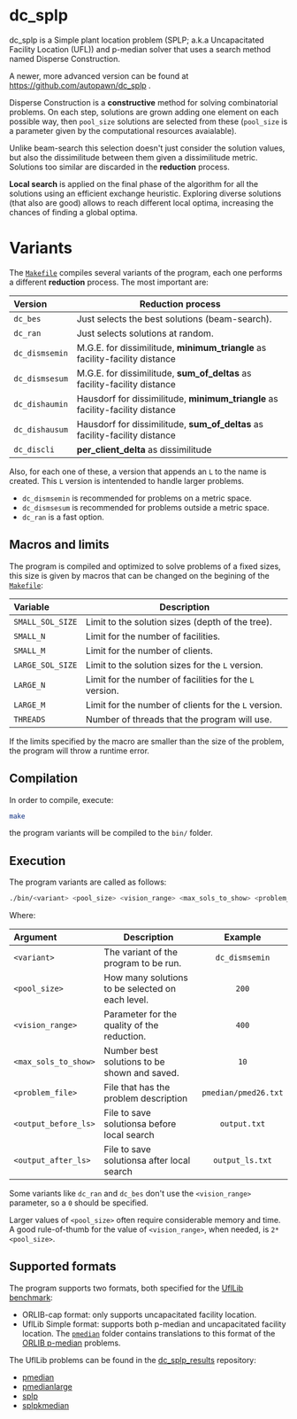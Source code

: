 # dc_splp

dc_splp is a Simple plant location problem (SPLP; a.k.a Uncapacitated Facility Location (UFL)) and p-median solver that uses a search method named Disperse Construction.

A newer, more advanced version can be found at https://github.com/autopawn/dc_splp .

Disperse Construction is a **constructive** method for solving combinatorial problems.
On each step, solutions are grown adding one element on each possible way, then `pool_size` solutions are selected from these (`pool_size` is a parameter given by the computational resources avaialable).

Unlike beam-search this selection doesn't just consider the solution values, but also the dissimilitude between them given a dissimilitude metric.
Solutions too similar are discarded in the **reduction** process. 

**Local search** is applied on the final phase of the algorithm for all the solutions using an efficient exchange heuristic.
Exploring diverse solutions (that also are good) allows to reach different local optima, increasing the chances of finding a global optima.

# Variants

The [`Makefile`](./Makefile) compiles several variants of the program, each one performs a different **reduction** process.
The most important are:

| Version  | Reduction process |
| :------- | ----------- |
| `dc_bes` | Just selects the best solutions (beam-search). |
| `dc_ran` | Just selects solutions at random. |
| `dc_dismsemin` | M.G.E. for dissimilitude, **minimum_triangle** as facility-facility distance |
| `dc_dismsesum` | M.G.E. for dissimilitude, **sum_of_deltas** as facility-facility distance |
| `dc_dishaumin` | Hausdorf for dissimilitude, **minimum_triangle** as facility-facility distance |
| `dc_dishausum` | Hausdorf for dissimilitude, **sum_of_deltas** as facility-facility distance |
| `dc_discli`    | **per_client_delta** as dissimilitude |

Also, for each one of these, a version that appends an `L` to the name is created. This `L` version is intentended to handle larger problems.

* `dc_dismsemin` is recommended for problems on a metric space.
* `dc_dismsesum` is recommended for problems outside a metric space.
* `dc_ran` is a fast option.

## Macros and limits

The program is compiled and optimized to solve problems of a fixed sizes, this size is given by macros that can be changed on the begining of the [`Makefile`](./Makefile):

| Variable  | Description |
| :------- | ----------- |
| `SMALL_SOL_SIZE` | Limit to the solution sizes (depth of the tree). |
| `SMALL_N` | Limit for the number of facilities. |
| `SMALL_M` | Limit for the number of clients. |
| `LARGE_SOL_SIZE` | Limit to the solution sizes for the `L` version. |
| `LARGE_N` | Limit for the number of facilities for the `L` version. |
| `LARGE_M` | Limit for the number of clients for the `L` version. |
| `THREADS` | Number of threads that the program will use. |

If the limits specified by the macro are smaller than the size of the problem, the program will throw a runtime error.

## Compilation

In order to compile, execute:
```bash
make
```
the program variants will be compiled to the `bin/` folder.

## Execution

The program variants are called as follows:

```bash
./bin/<variant> <pool_size> <vision_range> <max_sols_to_show> <problem_file> <output_before_ls> <output_after_ls>
```
Where:

| Argument  | Description | Example |
| :------- | ----------- | :--------: |
| `<variant>` | The variant of the program to be run. | `dc_dismsemin` |
| `<pool_size>` | How many solutions to be selected on each level. | `200` |
| `<vision_range>` | Parameter for the quality of the reduction. | `400` |
| `<max_sols_to_show>` | Number best solutions to be shown and saved. | `10` |
| `<problem_file>` | File that has the problem description | `pmedian/pmed26.txt` |
| `<output_before_ls>` | File to save solutionsa before local search | `output.txt` |
| `<output_after_ls>` | File to save solutionsa after local search | `output_ls.txt` |

Some variants like `dc_ran` and `dc_bes` don't use the `<vision_range>` parameter, so a `0` should be specified.

Larger values of `<pool_size>` often require considerable memory and time. A good rule-of-thumb for the value of `<vision_range>`, when needed, is `2*<pool_size>`.

## Supported formats

The program supports two formats, both specified for the [UflLib benchmark](https://resources.mpi-inf.mpg.de/departments/d1/projects/benchmarks/UflLib/data-format.html):

* ORLIB-cap format: only supports uncapacitated facility location.
* UflLib Simple format: supports both p-median and uncapacitated facility location.
  The [`pmedian`](./pmedian) folder contains translations to this format of the [ORLIB p-median](http://people.brunel.ac.uk/~mastjjb/jeb/orlib/pmedinfo.html) problems.

The UflLib problems can be found in the [dc_splp_results](https://github.com/autopawn/dc_splp_results) repository:
* [pmedian](https://github.com/autopawn/dc_splp_results/tree/master/pmedian)
* [pmedianlarge](https://github.com/autopawn/dc_splp_results/tree/master/pmedianlarge)
* [splp](https://github.com/autopawn/dc_splp_results/tree/master/splp)
* [splpkmedian](https://github.com/autopawn/dc_splp_results/tree/master/splpkmedian)

